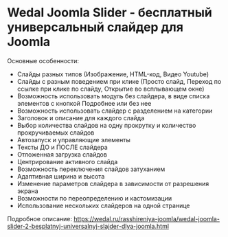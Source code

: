 # Wedal Joomla Slider - бесплатный универсальный слайдер для Joomla 

Основные особенности: 
- Слайды разных типов (Изображение, HTML-код, Видео Youtube)
- Слайды с разным поведением при клике (Просто слайд, Переход по ссылке при клике по слайду,  Открытие во всплывающем окне)
- Возможность использовать модуль без слайдера, в виде списка элементов с кнопкой Подробнее или без нее
- Возможность использовать слайдер с разделением на категории
- Заголовок и описание для каждого слайда
- Выбор количества слайдов на одну прокрутку и количество прокручиваемых слайдов
- Автозапуск и управляющие элементы
- Тексты ДО и ПОСЛЕ слайдера
- Отложенная загрузка слайдов
- Центрирование активного слайда
- Возможность переключения слайдов затуханием
- Адаптивная ширина и высота
- Изменение параметров слайдера в зависимости от разрешения экрана
- Возможности по переопределению и кастомизации
- Использование нескольких слайдеров на одной странице

Подробное описание:
https://wedal.ru/rasshireniya-joomla/wedal-joomla-slider-2-besplatnyj-universalnyj-slajder-dlya-joomla.html
